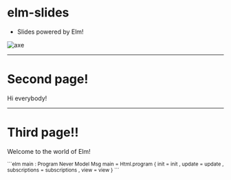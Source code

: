 elm-slides
==========

- Slides powered by Elm!

![axe](./images/axe.gif)

---

# Second page!

Hi everybody!

---

# Third page!!

Welcome to the world of Elm!

<small>
```elm
main : Program Never Model Msg
main =
    Html.program
        { init = init
        , update = update
        , subscriptions = subscriptions
        , view = view
        }
```
</small>
